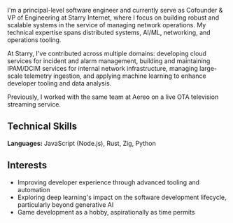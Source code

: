 I'm a principal-level software engineer and currently serve as Cofounder & VP of Engineering at Starry Internet, where I focus on building robust and scalable systems in the service of managing network operations. My technical expertise spans distributed systems, AI/ML, networking, and operations tooling.

At Starry, I've contributed across multiple domains: developing cloud services for incident and alarm management, building and maintaining IPAM/DCIM services for internal network infrastructure, managing large-scale telemetry ingestion, and applying machine learning to enhance developer tooling and data analysis.

Previously, I worked with the same team at Aereo on a live OTA television streaming service.


## Technical Skills

**Languages:** JavaScript (Node.js), Rust, Zig, Python

## Interests

- Improving developer experience through advanced tooling and automation
- Exploring deep learning's impact on the software development lifecycle, particularly beyond generative AI
- Game development as a hobby, aspirationally as time permits
